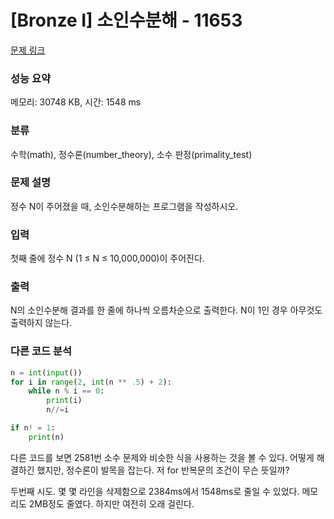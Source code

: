 # [Bronze I] 소인수분해 - 11653 

[문제 링크](https://www.acmicpc.net/problem/11653) 

### 성능 요약

메모리: 30748 KB, 시간: 1548 ms

### 분류

수학(math), 정수론(number_theory), 소수 판정(primality_test)

### 문제 설명

<p>정수 N이 주어졌을 때, 소인수분해하는 프로그램을 작성하시오.</p>

### 입력 

 <p>첫째 줄에 정수 N (1 ≤ N ≤ 10,000,000)이 주어진다.</p>

### 출력 

 <p>N의 소인수분해 결과를 한 줄에 하나씩 오름차순으로 출력한다. N이 1인 경우 아무것도 출력하지 않는다.</p>

### 다른 코드 분석
```python
n = int(input())
for i in range(2, int(n ** .5) + 2):
    while n % i == 0:
        print(i)
        n//=i

if n! = 1:
    print(n)

```
다른 코드를 보면 2581번 소수 문제와 비슷한 식을 사용하는 것을 볼 수 있다. 어떻게 해결하긴 했지만, 정수론이 발목을 잡는다. 저 for 반복문의 조건이 무슨 뜻일까?

두번째 시도.
몇 몇 라인을 삭제함으로 2384ms에서 1548ms로 줄일 수 있었다. 메모리도 2MB정도 줄였다. 하지만 여전히 오래 걸린다.
